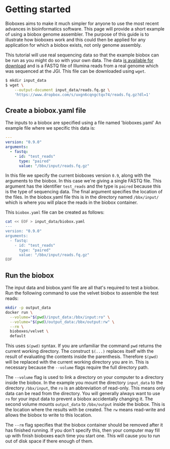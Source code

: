 # Getting started

Bioboxes aims to make it much simpler for anyone to use the most recent
advances in bioinformatics software. This page will provide a short example of
using a biobox genome assembler. The purpose of this guide is to illustrate how
bioboxes work and this could then be applied for any application for which a
biobox exists, not only genome assembly.

This tutorial will use real sequencing data so that the example biobox can be
run as you might do so with your own data. The data [is available for
download][data] and is a FASTQ file of Illumina reads from a real genome which
was sequenced at the JGI. This file can be downloaded using `wget`.

[data]: https://www.dropbox.com/s/uxgn6cqngctqv74/reads.fq.gz?dl=1

~~~ bash
$ mkdir input_data
$ wget \
    --output-document input_data/reads.fq.gz \
    'https://www.dropbox.com/s/uxgn6cqngctqv74/reads.fq.gz?dl=1'
~~~

## Create a biobox.yaml file

The inputs to a biobox are specified using a file named 'bioboxes.yaml' An
example file where we specific this data is:

~~~ yaml
---
version: "0.9.0"
arguments:
  - fastq:
    - id: "test_reads"
      type: "paired"
      value: "/bbx/input/reads.fq.gz"
~~~

In this file we specify the current bioboxes version `0.9`, along with the
arguments to the biobox. In this case we're giving a single FASTQ file. This
argument has the identifier `test_reads` and the type is `paired` because this
is the type of sequencing data. The final argument specifies the location of
the files. In the biobox.yaml file this is in the directory named `/bbx/input/`
which is where you will place the reads in the biobox container.

This `biobox.yaml` file can be created as follows:

~~~ bash
cat << EOF > input_data/biobox.yaml
---
version: "0.9.0"
arguments:
  - fastq:
    - id: "test_reads"
      type: "paired"
      value: "/bbx/input/reads.fq.gz"
EOF
~~~

## Run the biobox

The input data and biobox.yaml file are all that's required to test a biobox.
Run the following command to use the velvet biobox to assemble the test reads:

~~~ bash
mkdir -p output_data
docker run \
  --volume="$(pwd)/input_data:/bbx/input:ro" \
  --volume="$(pwd)/output_data:/bbx/output:rw" \
  --rm \
  bioboxes/velvet \
  default
~~~

This uses `$(pwd)` syntax. If you are unfamiliar the command `pwd` returns the
current working directory. The construct `$(...)` replaces itself with the
result of evaluating the contents inside the parenthesis. Therefore `$(pwd)`
will be replaced with the current working directory you are in. This is
necessary because the `--volume` flags require the full directory path.

The `--volume` flag is used to link a directory on your computer to a directory
inside the biobox. In the example you mount the directory `input_data` to the
directory `/bbx/input`, the `ro` is an abbreviation of read-only. This means
only data can be read from the directory. You will generally always want to use
`ro` for your input data to prevent a biobox accidentally changing it. The
second volume mounts `output_data` to `/bbx/output` inside the biobox. This is
the location where the results with be created. The `rw` means read-write and
allows the biobox to write to this location.

The `--rm` flag specifies that the biobox container should be removed after it
has finished running. If you don't specify this, then your computer may fill up
with finish bioboxes each time you start one. This will cause you to run out of
disk space if there enough of them.
